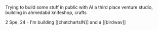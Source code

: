 Trying to build some stuff in public with AI
a third place venture studio, building in ahmedabd
knifeshop, crafts

2 Spe, 24 - I'm building [[chatchartsIN]] and a [[birdwav]]


